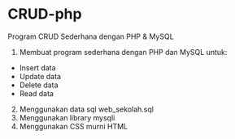 # CRUD-php
Program CRUD Sederhana dengan PHP &amp; MySQL

1. Membuat program sederhana dengan PHP dan MySQL untuk:
- Insert data
- Update data
- Delete data
- Read data
2. Menggunakan data sql web_sekolah.sql
3. Menggunakan library mysqli
4. Menggunakan CSS murni HTML
